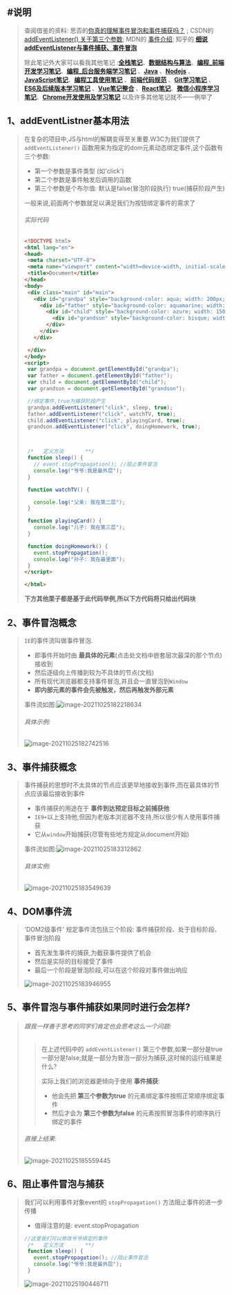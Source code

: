 ## #说明

>查阅借鉴的资料: 思否的[你真的理解事件冒泡和事件捕获吗？](https://segmentfault.com/a/1190000012729080) ; CSDN的 [addEventListener() 关于第三个参数](https://blog.csdn.net/zhangjing0320/article/details/80751622); MDN的 [事件介绍](https://developer.mozilla.org/zh-CN/docs/Learn/JavaScript/Building_blocks/Events); 知乎的 **[细说addEventListener与事件捕获、事件冒泡](https://www.imooc.com/article/9833)**
>
>除此笔记外大家可以看我其他笔记 :**[全栈笔记](https://gitee.com/hongjilin/hongs-study-notes/tree/master)**、**[数据结构与算法](https://gitee.com/hongjilin/hongs-study-notes/tree/master/编程_算法及课程基础学习笔记/数据结构与算法)**、**[编程_前端开发学习笔记](https://gitee.com/hongjilin/hongs-study-notes/tree/master/编程_前端开发学习笔记)**、**[编程_后台服务端学习笔记](https://gitee.com/hongjilin/hongs-study-notes/tree/master/编程_后台服务端学习笔记)** 、**[Java](https://gitee.com/hongjilin/hongs-study-notes/tree/master/编程_后台服务端学习笔记/Java)** 、**[Nodejs](https://gitee.com/hongjilin/hongs-study-notes/tree/master/编程_后台服务端学习笔记/Nodejs)** 、**[JavaScript笔记](https://gitee.com/hongjilin/hongs-study-notes/tree/master/编程_前端开发学习笔记/HTML+CSS+JS基础笔记/JavaScript笔记)**、**[编程工具使用笔记](https://gitee.com/hongjilin/hongs-study-notes/tree/master/编程_前端开发学习笔记/A_前端工具使用笔记)** 、**[前端代码规范](https://gitee.com/hongjilin/hongs-study-notes/tree/master/编程_前端开发学习笔记/A_前端代码规范)** 、**[Git学习笔记](https://gitee.com/hongjilin/hongs-study-notes/tree/master/编程_前端开发学习笔记/Git学习笔记)** 、**[ES6及后续版本学习笔记](https://gitee.com/hongjilin/hongs-study-notes/tree/master/编程_前端开发学习笔记/ES6及后续版本学习笔记)** 、**[Vue笔记整合](https://gitee.com/hongjilin/hongs-study-notes/tree/master/编程_前端开发学习笔记/Vue笔记整合)** 、**[React笔记](https://gitee.com/hongjilin/hongs-study-notes/tree/master/编程_前端开发学习笔记/React笔记)**、**[微信小程序学习笔记](https://gitee.com/hongjilin/hongs-study-notes/tree/master/编程_前端开发学习笔记/微信小程序学习笔记)**、**[Chrome开发使用及学习笔记](https://gitee.com/hongjilin/hongs-study-notes/tree/master/编程_前端开发学习笔记/Chrome开发使用及学习笔记)** 以及许多其他笔记就不一一例举了



## 1、addEventListner基本用法

>在复杂的项目中,JS与html的解耦变得至关重要.W3C为我们提供了 `addEventListener()` 函数用来为指定的dom元素动态绑定事件,这个函数有三个参数:
>
>* 第一个参数是事件类型 (如'click')
>* 第二个参数是事件触发后调用的函数
>* 第三个参数是个布尔值: 默认是false(冒泡阶段执行)  true(捕获阶段产生) 
>
>一般来说,前面两个参数就足以满足我们为按钮绑定事件的需求了
>
>###### 实际代码
>
>```html
><!DOCTYPE html>
><html lang="en">
><head>
>  <meta charset="UTF-8">
>  <meta name="viewport" content="width=device-width, initial-scale=1.0">
>  <title>Document</title>
></head>
><body>
>  <div class="main" id="main">
>    <div id="grandpa" style="background-color: aqua; width: 200px;height: 200px;">最外层爷爷
>      <div id="father" style="background-color: aquamarine; width: 180px;height: 180px;">父亲
>        <div id="child" style="background-color: azure; width: 150px;height: 150px;">儿子
>          <div id="grandson" style="background-color: bisque; width: 100px;height: 100px;">孙子</div>
>        </div>
>      </div>
>    </div>
>
>  </div>
></body>
><script>
>  var grandpa = document.getElementById("grandpa");
>  var father = document.getElementById("father");
>  var child = document.getElementById("child");
>  var grandson = document.getElementById("grandson");
>
>  //绑定事件,true为捕获阶段产生
>  grandpa.addEventListener("click", sleep, true);
>  father.addEventListener("click", watchTV, true);
>  child.addEventListener("click", playingCard, true);
>  grandson.addEventListener("click", doingHomework, true);
>
>
>
>  /*   定义方法       **/
>  function sleep() {
>    // event.stopPropagation(); //阻止事件冒泡
>    console.log("爷爷:我是最外层");
>  }
>
>  function watchTV() {
>
>    console.log("父亲: 我在第二层");
>  }
>
>  function playingCard() {
>    console.log("儿子: 我在第三层");
>  }
>
>  function doingHomework() {
>    event.stopPropagation();
>    console.log("孙子: 我在最里面");
>  }
></script>
>
></html>
>```
>
>**下方其他栗子都是基于此代码举例,所以下方代码将只给出代码块**



## 2、事件冒泡概念

>`IE`的事件流叫做事件冒泡. 
>
>* 即事件开始时由 **最具体的元素**(点击处文档中嵌套层次最深的那个节点) 接收到
>* 然后逐级向上传播到较为不具体的节点(文档)
>* 所有现代浏览器都支持事件冒泡,并且会一直冒泡到`Window`
>* **即内部元素的事件会先被触发，然后再触发外部元素**
>
>事件流如图:![image-20211025182218634](JavaScript笔记中的图片/image-20211025182218634.png) 
>
>###### 具体示例:
>
>![image-20211025182742516](JavaScript笔记中的图片/image-20211025182742516.png) 

## 3、事件捕获概念

>事件捕获的思想时不太具体的节点应该更早地接收到事件,而在最具体的节点应该最后接收到事件
>
>* 事件捕获的用途在于 **事件到达预定目标之前捕获他** 
>* `IE9+`以上支持他,但因为老版本浏览器不支持,所以很少有人使用事件捕获
>* 它从`window`开始捕获(尽管有些地方规定从document开始)
>
>事件流如图:![image-20211025183312862](JavaScript笔记中的图片/image-20211025183312862.png) 
>
>###### 具体实例:
>
>![image-20211025183549639](JavaScript笔记中的图片/image-20211025183549639.png) 

## 4、DOM事件流

>'DOM2级事件' 规定事件流包括三个阶段: 事件捕获阶段、处于目标阶段、事件冒泡阶段
>
>* 首先发生事件的捕获,为截获事件提供了机会
>* 然后是实际的目标接受了事件
>* 最后一个阶段是冒泡阶段,可以在这个阶段对事件做出响应
>
>![image-20211025183946955](JavaScript笔记中的图片/image-20211025183946955.png) 

## 5、事件冒泡与事件捕获如果同时进行会怎样?

>###### 跟我一样善于思考的同学们肯定也会思考这么一个问题: 
>
>>在上述代码中的 `addEventListener()` 第三个参数,如果一部分是true 一部分是false;就是一部分为冒泡一部分为捕获,这时候的运行结果是什么?
>>
>>实际上我们的浏览器更倾向于使用 **事件捕获**:
>>
>>* 他会先把 **第三个参数为true** 的元素绑定事件按照正常顺序绑定事件
>>* 然后才会为 **第三个参数为false** 的元素按照冒泡事件的顺序执行绑定的事件
>
>###### 直接上结果:
>
>![image-20211025185559445](JavaScript笔记中的图片/image-20211025185559445.png) 

## 6、阻止事件冒泡与捕获

>我们可以利用事件对象event的 `stopPropagation()` 方法阻止事件的进一步传播
>
>* 值得注意的是: event.stopPropagation
>
>```js
>//这里我们可以修改爷爷绑定的事件
>  /*   定义方法       **/
>  function sleep() {
>    event.stopPropagation(); //阻止事件冒泡
>    console.log("爷爷:我是最外层");
>  }
>```
>
>![image-20211025190446711](JavaScript笔记中的图片/image-20211025190446711.png) 





